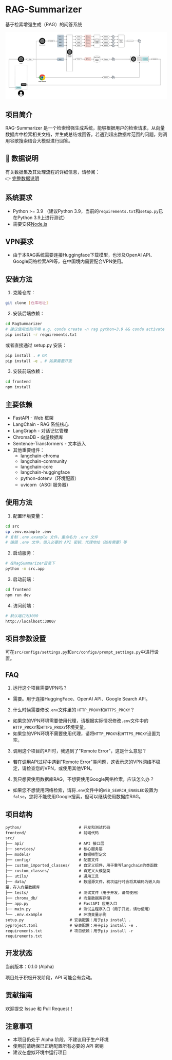 # RAG-Summarizer

基于检索增强生成（RAG）的问答系统

![完整流程图](assets/Pipeline.png)

## 项目简介

RAG-Summarizer 是一个检索增强生成系统，能够根据用户的检索请求，从向量数据库中检索相关文档，并生成总结或回答。若遇到超出数据库范围的问题，则调用谷歌搜索结合大模型进行回答。

## 📁 数据说明

有关数据集及其处理流程的详细信息，请参阅：  
👉 [完整数据说明](assets/docs/data_description.md)

## 系统要求

- Python >= 3.9 （建议Python 3.9，当前的`requirements.txt`和`setup.py`已在Python 3.9上进行测试） 
- 需要安装[Node.js](https://nodejs.org/en/download)

## VPN要求
- 由于本RAG系统需要连接Huggingface下载模型，也涉及OpenAI API、Google网络检索API等，在中国境内需要配合VPN使用。

## 安装方法

1. 克隆仓库：
```bash
git clone [仓库地址]
```

2. 安装后端依赖：
```bash
cd RagSummarizer
# 建议使用虚拟环境 e.g. conda create -n rag python=3.9 && conda activate rag
pip install -r requirements.txt
```

或者直接通过 setup.py 安装：
```bash
pip install . # OR
pip install -e . # 如果需要开发
```

3. 安装前端依赖：
```bash
cd frontend
npm install
```

## 主要依赖

- FastAPI - Web 框架
- LangChain - RAG 系统核心
- LangGraph - 对话记忆管理
- ChromaDB - 向量数据库
- Sentence-Transformers - 文本嵌入
- 其他重要组件：
  - langchain-chroma
  - langchain-community
  - langchain-core
  - langchain-huggingface
  - python-dotenv（环境配置）
  - uvicorn（ASGI 服务器）

## 使用方法

1. 配置环境变量：
```bash
cd src
cp .env.example .env
# 复制 .env.example 文件，重命名为 .env 文件
# 编辑 .env 文件，填入必要的 API 密钥、代理地址（如有需要）等
```

2. 启动服务：
```bash
# 在RagSummarizer目录下
python -m src.app
```

3. 启动前端：
```bash
cd frontend
npm run dev
```

4. 访问前端：
```bash
# 默认端口为3000
http://localhost:3000/
```


## 项目参数设置

可在`src/configs/settings.py`和`src/configs/prompt_settings.py`中进行设置。


## FAQ

1. 运行这个项目需要VPN吗？

- 需要。用于连接HuggingFace、OpenAI API、Google Search API。

2. 什么时候需要修改`.env`文件里的 `HTTP_PROXY`和`HTTPS_PROXY`？

- 如果您的VPN环境需要使用代理，请根据实际情况修改`.env`文件中的`HTTP_PROXY`和`HTTPS_PROXY`环境变量。
- 如果您的VPN环境不需要使用代理，请将`HTTP_PROXY`和`HTTPS_PROXY`设置为空。

3. 调用这个项目的API时，我遇到了"Remote Error"，这是什么意思？

- 若在调用API过程中遇到"Remote Error"类问题，这表示您的VPN网络不稳定，请检查您的VPN，或使用其他VPN。

4. 我只想要使用数据库RAG，不想要使用Google网络检索，应该怎么办？

- 如果您不想使用网络检索，请将`.env`文件中的`WEB_SEARCH_ENABLED`设置为`false`，您将不能使用Google搜索，但可以继续使用数据库RAG。



## 项目结构

```
python/                         # 开发和测试代码
frontend/                       # 前端代码
src/
├── api/                        # API 接口层
├── services/                   # 核心服务层
├── models/                     # 数据模型定义
├── config/                     # 配置文件
├── custom_imported_classes/    # 自定义组件，用于重写langchain的类函数
├── custom_classes/             # 自定义大模型类
├── utils/                      # 通用工具
├── data/                       # 数据源文件，初次运行时会将其编码为嵌入向量，存入向量数据库
├── tests/                      # 测试文件（用于开发，请勿使用）
├── chroma_db/                  # 向量数据库存储
├── app.py                      # FastAPI 应用入口
├── main.py                     # 测试主程序入口（用于开发，请勿使用）
└── .env.example                # 环境变量示例
setup.py                    # 安装配置：用于pip install .
pyproject.toml              # 安装配置：用于pip install -e .
requirements.txt            # 项目依赖：用于pip install -r requirements.txt
```


## 开发状态

当前版本：0.1.0 (Alpha)

项目处于积极开发阶段，API 可能会有变动。

## 贡献指南

欢迎提交 Issue 和 Pull Request！

## 注意事项

- 本项目仍处于 Alpha 阶段，不建议用于生产环境
- 使用前请确保已正确配置所有必要的 API 密钥
- 建议在虚拟环境中运行项目
